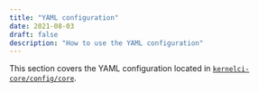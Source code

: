 ```yaml
---
title: "YAML configuration"
date: 2021-08-03
draft: false
description: "How to use the YAML configuration"
---
```


This section covers the YAML configuration located in
[`kernelci-core/config/core`](https://github.com/kernelci/kernelci-core/tree/main/config/core).
